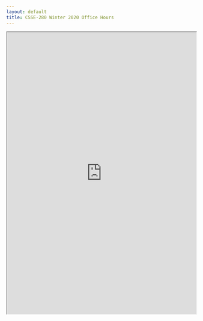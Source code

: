 ```yaml
---
layout: default
title: CSSE-280 Winter 2020 Office Hours
---
```

<!-- Instructions:  File > Publish To Web [....] "Embed" -->
<iframe src="https://docs.google.com/spreadsheets/d/e/2PACX-1vQysCffH2RGRbmfhER7IdVKKEjJzs0NX7G7Us6ApSCizfBQezRWqJYM7AuO84hwgrHVBaMf5Km4JY-p/pubhtml?gid=0&amp;single=true&amp;widget=true&amp;headers=false" width="100%" height="750px"></iframe>
